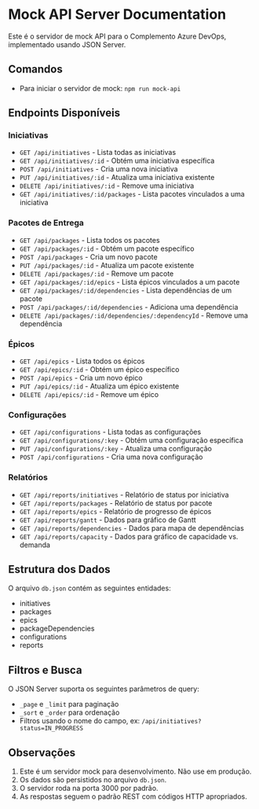 # Mock API Server Documentation

Este é o servidor de mock API para o Complemento Azure DevOps, implementado usando JSON Server.

## Comandos

- Para iniciar o servidor de mock: `npm run mock-api`

## Endpoints Disponíveis

### Iniciativas
- `GET /api/initiatives` - Lista todas as iniciativas
- `GET /api/initiatives/:id` - Obtém uma iniciativa específica
- `POST /api/initiatives` - Cria uma nova iniciativa
- `PUT /api/initiatives/:id` - Atualiza uma iniciativa existente
- `DELETE /api/initiatives/:id` - Remove uma iniciativa
- `GET /api/initiatives/:id/packages` - Lista pacotes vinculados a uma iniciativa

### Pacotes de Entrega
- `GET /api/packages` - Lista todos os pacotes
- `GET /api/packages/:id` - Obtém um pacote específico
- `POST /api/packages` - Cria um novo pacote
- `PUT /api/packages/:id` - Atualiza um pacote existente
- `DELETE /api/packages/:id` - Remove um pacote
- `GET /api/packages/:id/epics` - Lista épicos vinculados a um pacote
- `GET /api/packages/:id/dependencies` - Lista dependências de um pacote
- `POST /api/packages/:id/dependencies` - Adiciona uma dependência
- `DELETE /api/packages/:id/dependencies/:dependencyId` - Remove uma dependência

### Épicos
- `GET /api/epics` - Lista todos os épicos
- `GET /api/epics/:id` - Obtém um épico específico
- `POST /api/epics` - Cria um novo épico
- `PUT /api/epics/:id` - Atualiza um épico existente
- `DELETE /api/epics/:id` - Remove um épico

### Configurações
- `GET /api/configurations` - Lista todas as configurações
- `GET /api/configurations/:key` - Obtém uma configuração específica
- `PUT /api/configurations/:key` - Atualiza uma configuração
- `POST /api/configurations` - Cria uma nova configuração

### Relatórios
- `GET /api/reports/initiatives` - Relatório de status por iniciativa
- `GET /api/reports/packages` - Relatório de status por pacote
- `GET /api/reports/epics` - Relatório de progresso de épicos
- `GET /api/reports/gantt` - Dados para gráfico de Gantt
- `GET /api/reports/dependencies` - Dados para mapa de dependências
- `GET /api/reports/capacity` - Dados para gráfico de capacidade vs. demanda

## Estrutura dos Dados

O arquivo `db.json` contém as seguintes entidades:
- initiatives
- packages
- epics
- packageDependencies
- configurations
- reports

## Filtros e Busca

O JSON Server suporta os seguintes parâmetros de query:
- `_page` e `_limit` para paginação
- `_sort` e `_order` para ordenação
- Filtros usando o nome do campo, ex: `/api/initiatives?status=IN_PROGRESS`

## Observações

1. Este é um servidor mock para desenvolvimento. Não use em produção.
2. Os dados são persistidos no arquivo `db.json`.
3. O servidor roda na porta 3000 por padrão.
4. As respostas seguem o padrão REST com códigos HTTP apropriados.
